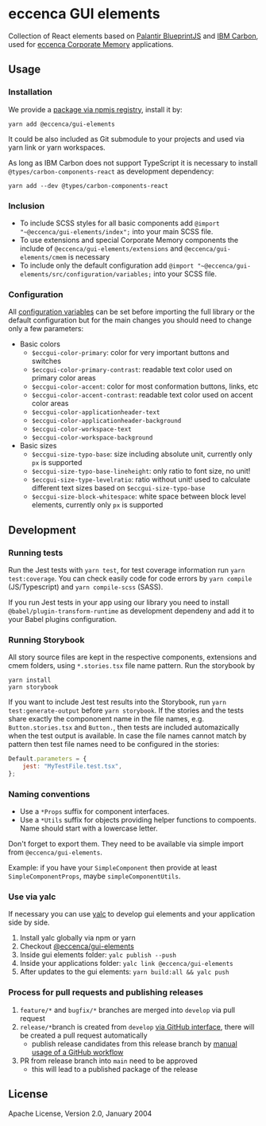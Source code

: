 # eccenca GUI elements

Collection of React elements based on [Palantir BlueprintJS](https://blueprintjs.com/) and [IBM Carbon](https://www.carbondesignsystem.com/), used for [eccenca Corporate Memory](https://eccenca.com/products/enterprise-knowledge-graph-platform-corporate-memory) applications.

## Usage

### Installation

We provide a [package via npmjs registry](https://www.npmjs.com/package/@eccenca/gui-elements), install it by:

```
yarn add @eccenca/gui-elements
```

It could be also included as Git submodule to your projects and used via yarn link or yarn workspaces.

As long as IBM Carbon does not support TypeScript it is necessary to install `@types/carbon-components-react` as development dependency:

```
yarn add --dev @types/carbon-components-react
```

### Inclusion

-   To include SCSS styles for all basic components add `@import "~@eccenca/gui-elements/index";` into your main SCSS file.
-   To use extensions and special Corporate Memory components the include of `@eccenca/gui-elements/extensions` and `@eccenca/gui-elements/cmem` is necessary
-   To include only the default configuration add `@import "~@eccenca/gui-elements/src/configuration/variables;` into your SCSS file.

### Configuration

All [configuration variables](https://github.com/eccenca/gui-elements/blob/develop/src/configuration/_variables.scss) can be set before importing the full library or the default configuration but for the main changes you should need to change only a few parameters:

-   Basic colors
    -   `$eccgui-color-primary`: color for very important buttons and switches
    -   `$eccgui-color-primary-contrast`: readable text color used on primary color areas
    -   `$eccgui-color-accent`: color for most conformation buttons, links, etc
    -   `$eccgui-color-accent-contrast`: readable text color used on accent color areas
    -   `$eccgui-color-applicationheader-text`
    -   `$eccgui-color-applicationheader-background`
    -   `$eccgui-color-workspace-text`
    -   `$eccgui-color-workspace-background`
-   Basic sizes
    -   `$eccgui-size-typo-base`: size including absolute unit, currently only `px` is supported
    -   `$eccgui-size-typo-base-lineheight`: only ratio to font size, no unit!
    -   `$eccgui-size-type-levelratio`: ratio without unit! used to calculate different text sizes based on `$eccgui-size-typo-base`
    -   `$eccgui-size-block-whitespace`: white space between block level elements, currently only `px` is supported

## Development

### Running tests

Run the Jest tests with `yarn test`, for test coverage information run `yarn test:coverage`.
You can check easily code for code errors by `yarn compile` (JS/Typescript) and `yarn compile-scss` (SASS).

If you run Jest tests in your app using our library you need to install `@babel/plugin-transform-runtime` as development dependeny and add it to your Babel plugins configuration.

### Running Storybook

All story source files are kept in the respective components, extensions and cmem folders, using `*.stories.tsx` file name pattern.
Run the storybook by

```
yarn install
yarn storybook
```

If you want to include Jest test results into the Storybook, run `yarn test:generate-output` before `yarn storybook`.
If the stories and the tests share exactly the compononent name in the file names, e.g. `Button.stories.tsx` and `Button.`, then tests are included automazically when the test output is available.
In case the file names cannot match by pattern then test file names need to be configured in the stories:

```javascript
Default.parameters = {
    jest: "MyTestFile.test.tsx",
};
```

### Naming conventions

-   Use a `*Props` suffix for component interfaces.
-   Use a `*Utils` suffix for objects providing helper functions to compoents.
    Name should start with a lowercase letter.

Don't forget to export them.
They need to be available via simple import from `@eccenca/gui-elements`.

Example: if you have your `SimpleComponent` then provide at least `SimpleComponentProps`, maybe `simpleComponentUtils`.

### Use via yalc

If necessary you can use [yalc](https://github.com/wclr/yalc) to develop gui elements and your application side by side.

1. Install yalc globally via npm or yarn
2. Checkout [@eccenca/gui-elements](https://github.com/eccenca/gui-elements)
3. Inside gui elements folder: `yalc publish --push`
4. Inside your applications folder: `yalc link @eccenca/gui-elements`
5. After updates to the gui elements: `yarn build:all && yalc push`

### Process for pull requests and publishing releases

1. `feature/*` and `bugfix/*` branches are merged into `develop` via pull request
2. `release/*`branch is created from `develop` [via GitHub interface](https://github.com/eccenca/gui-elements/actions/workflows/release-branch.yml), there will be created a pull request automatically
    - publish release candidates from this release branch by [manual usage of a GitHub workflow](https://github.com/eccenca/gui-elements/actions/workflows/release-candidate.yml)
3. PR from release branch into `main` need to be approved
    - this will lead to a published package of the release

## License

Apache License, Version 2.0, January 2004
